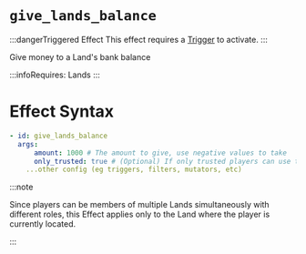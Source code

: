 # `give_lands_balance`
:::dangerTriggered Effect
This effect requires a [Trigger](https://plugins.auxilor.io/effects/all-triggers) to activate.
:::

Give money to a Land's bank balance

:::infoRequires:
Lands
:::
# Effect Syntax

```yaml
- id: give_lands_balance
  args:
      amount: 1000 # The amount to give, use negative values to take
      only_trusted: true # (Optional) If only trusted players can use this effect. Defaults to true.
    ...other config (eg triggers, filters, mutators, etc)
```

:::note  
  
Since players can be members of multiple Lands simultaneously with different roles, this Effect applies only to the Land where the player is currently located.

:::